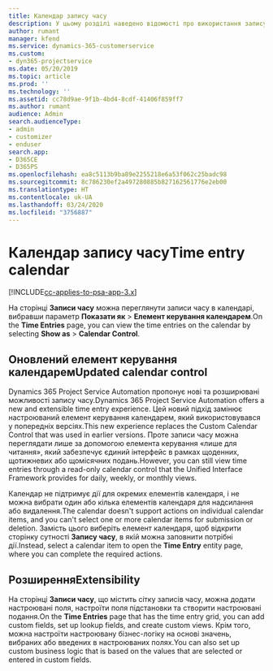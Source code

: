 ```yaml
---
title: Календар запису часу
description: У цьому розділі наведено відомості про використання запису часу в календарі.
author: rumant
manager: kfend
ms.service: dynamics-365-customerservice
ms.custom:
- dyn365-projectservice
ms.date: 05/20/2019
ms.topic: article
ms.prod: ''
ms.technology: ''
ms.assetid: cc78d9ae-9f1b-4bd4-8cdf-41406f859ff7
ms.author: rumant
audience: Admin
search.audienceType:
- admin
- customizer
- enduser
search.app:
- D365CE
- D365PS
ms.openlocfilehash: ea8c5113b9ba89e2255218e6a53f062c25badc98
ms.sourcegitcommit: 8c786230ef2a497280885b827162561776e2eb00
ms.translationtype: HT
ms.contentlocale: uk-UA
ms.lasthandoff: 03/24/2020
ms.locfileid: "3756887"
---
```

# <a name="time-entry-calendar"></a><span data-ttu-id="a576b-103">Календар запису часу</span><span class="sxs-lookup"><span data-stu-id="a576b-103">Time entry calendar</span></span>

[!INCLUDE[cc-applies-to-psa-app-3.x](../includes/cc-applies-to-psa-app-3x.md)]

<span data-ttu-id="a576b-104">На сторінці **Записи часу** можна переглянути записи часу в календарі, вибравши параметр **Показати як** \> **Елемент керування календарем**.</span><span class="sxs-lookup"><span data-stu-id="a576b-104">On the **Time Entries** page, you can view the time entries on the calendar by selecting **Show as** \> **Calendar Control**.</span></span>

## <a name="updated-calendar-control"></a><span data-ttu-id="a576b-105">Оновлений елемент керування календарем</span><span class="sxs-lookup"><span data-stu-id="a576b-105">Updated calendar control</span></span>

<span data-ttu-id="a576b-106">Dynamics 365 Project Service Automation пропонує нові та розширювані можливості запису часу.</span><span class="sxs-lookup"><span data-stu-id="a576b-106">Dynamics 365 Project Service Automation offers a new and extensible time entry experience.</span></span> <span data-ttu-id="a576b-107">Цей новий підхід замінює настроюваний елемент керування календарем, який використовувався у попередніх версіях.</span><span class="sxs-lookup"><span data-stu-id="a576b-107">This new experience replaces the Custom Calendar Control that was used in earlier versions.</span></span> <span data-ttu-id="a576b-108">Проте записи часу можна переглядати лише за допомогою елемента керування «лише для читання», який забезпечує єдиний інтерфейс в рамках щоденних, щотижневих або щомісячних подань.</span><span class="sxs-lookup"><span data-stu-id="a576b-108">However, you can still view time entries through a read-only calendar control that the Unified Interface Framework provides for daily, weekly, or monthly views.</span></span>

<span data-ttu-id="a576b-109">Календар не підтримує дії для окремих елементів календаря, і не можна вибрати один або кілька елементів календаря для надсилання або видалення.</span><span class="sxs-lookup"><span data-stu-id="a576b-109">The calendar doesn't support actions on individual calendar items, and you can't select one or more calendar items for submission or deletion.</span></span> <span data-ttu-id="a576b-110">Замість цього виберіть елемент календаря, щоб відкрити сторінку сутності **Запису часу**, в якій можна заповнити потрібні дії.</span><span class="sxs-lookup"><span data-stu-id="a576b-110">Instead, select a calendar item to open the **Time Entry** entity page, where you can complete the required actions.</span></span>

## <a name="extensibility"></a><span data-ttu-id="a576b-111">Розширення</span><span class="sxs-lookup"><span data-stu-id="a576b-111">Extensibility</span></span>

<span data-ttu-id="a576b-112">На сторінці **Записи часу**, що містить сітку записів часу, можна додати настроювані поля, настроїти поля підстановки та створити настроювані подання.</span><span class="sxs-lookup"><span data-stu-id="a576b-112">On the **Time Entries** page that has the time entry grid, you can add custom fields, set up lookup fields, and create custom views.</span></span> <span data-ttu-id="a576b-113">Крім того, можна настроїти настроювану бізнес-логіку на основі значень, вибраних або введених в настроюваних полях.</span><span class="sxs-lookup"><span data-stu-id="a576b-113">You can also set up custom business logic that is based on the values that are selected or entered in custom fields.</span></span>
